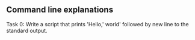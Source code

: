 ## Command line explanations
Task 0: Write a script that prints 'Hello,' world' followed by new line to the standard output.
